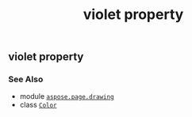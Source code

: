﻿---
title: violet property
second_title: Aspose.Page for Python via .NET API References
description: 
type: docs
weight: 1530
url: /python-net/aspose.page.drawing/color/violet/
is_root: false
---

## violet property


### See Also
* module [`aspose.page.drawing`](../../)
* class [`Color`](/page/python-net/aspose.page.drawing/color)
